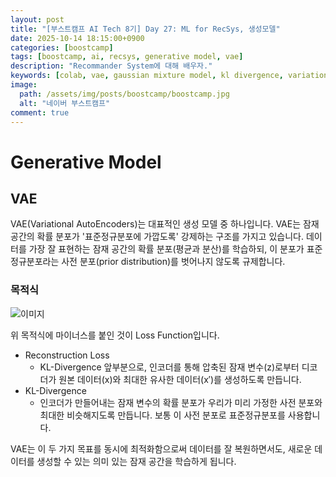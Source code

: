 ```yaml
---
layout: post
title: "[부스트캠프 AI Tech 8기] Day 27: ML for RecSys, 생성모델"
date: 2025-10-14 18:15:00+0900
categories: [boostcamp]
tags: [boostcamp, ai, recsys, generative model, vae]
description: "Recommander System에 대해 배우자."
keywords: [colab, vae, gaussian mixture model, kl divergence, variational autoencoder]
image:
  path: /assets/img/posts/boostcamp/boostcamp.jpg
  alt: "네이버 부스트캠프"
comment: true
---
```


# Generative Model

## VAE 
VAE(Variational AutoEncoders)는 대표적인 생성 모델 중 하나입니다. VAE는 잠재 공간의 확률 분포가 '표준정규분포에 가깝도록' 강제하는 구조를 가지고 있습니다. 데이터를 가장 잘 표현하는 잠재 공간의 확률 분포(평균과 분산)를 학습하되, 이 분포가 표준정규분포라는 사전 분포(prior distribution)를 벗어나지 않도록 규제합니다.


### 목적식

![이미지](/assets/img/posts/boostcamp/day27/pass.png)

위 목적식에 마이너스를 붙인 것이 Loss Function입니다.
- Reconstruction Loss
  - KL-Divergence 앞부분으로, 인코더를 통해 압축된 잠재 변수(z)로부터 디코더가 원본 데이터(x)와 최대한 유사한 데이터(x′)를 생성하도록 만듭니다.
- KL-Divergence
  - 인코더가 만들어내는 잠재 변수의 확률 분포가 우리가 미리 가정한 사전 분포와 최대한 비슷해지도록 만듭니다. 보통 이 사전 분포로 표준정규분포를 사용합니다.

VAE는 이 두 가지 목표를 동시에 최적화함으로써 데이터를 잘 복원하면서도, 새로운 데이터를 생성할 수 있는 의미 있는 잠재 공간을 학습하게 됩니다.

